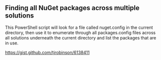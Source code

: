 ## Finding all NuGet packages across multiple solutions

This PowerShell script will look for a file called nuget.config in the current directory, then use it to enumerate through all packages.config files across all solutions underneath the current directory and list the packages that are in use.

<https://gist.github.com/tjrobinson/6138411>